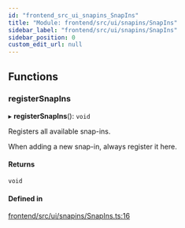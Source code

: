 ```yaml
---
id: "frontend_src_ui_snapins_SnapIns"
title: "Module: frontend/src/ui/snapins/SnapIns"
sidebar_label: "frontend/src/ui/snapins/SnapIns"
sidebar_position: 0
custom_edit_url: null
---
```


## Functions

### registerSnapIns

▸ **registerSnapIns**(): `void`

Registers all available snap-ins.

When adding a new snap-in, always register it here.

#### Returns

`void`

#### Defined in

[frontend/src/ui/snapins/SnapIns.ts:16](https://github.com/Soroush9978/rds-ng/blob/9a997cb/src/frontend/src/ui/snapins/SnapIns.ts#L16)
